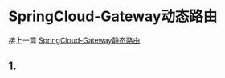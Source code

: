 # SpringCloud-Gateway动态路由

接上一篇 [SpringCloud-Gateway静态路由](note/SpringCloud-Gateway动态路由.md)



## 1. 

